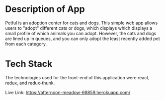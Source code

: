 # Description of App #

Petful is an adoption center for cats and dogs. This simple web app allows users to "adopt" different cats or dogs, which displays which displays a small profile of which animals you can adopt. However, the cats and dogs are lined up in queues, and you can only adopt the least recently added pet from each category.

# Tech Stack #

The technologies used for the front-end of this application were react, redux, and redux-thunk.

Live Link: https://afternoon-meadow-68859.herokuapp.com/
